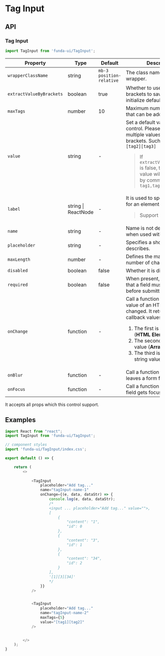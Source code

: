 # Tag Input


## API

### Tag Input
```js
import TagInput from 'funda-ui/TagInput';
```
| Property | Type | Default | Description |
| --- | --- | --- | --- |
| `wrapperClassName` | string | `mb-3 position-relative` | The class name of the control wrapper. |
| `extractValueByBrackets` | boolean  | true | Whether to use square brackets to save result and initialize default value. |
| `maxTags` | number | 10 | Maximum number of tags that can be added. |
| `value` | string | - | Set a default value for this control. Please separate multiple values with square brackets. Such as `[tag1][tag2][tag3]` <blockquote>If `extractValueByBrackets` is false, the default value will be separated by comma, such as <br />`tag1,tag2,tag3`</blockquote> |
| `label` | string \| ReactNode | - | It is used to specify a label for an element of a form.<blockquote>Support html tags</blockquote> |
| `name` | string | - | Name is not deprecated when used with form fields. |
| `placeholder` | string | - |  Specifies a short hint that describes. |
| `maxLength` | number | - | Defines the maximum number of characters |
| `disabled` | boolean | false | Whether it is disabled |
| `required` | boolean | false | When present, it specifies that a field must be filled out before submitting the form. |
| `onChange` | function  | - | Call a function when the value of an HTML element is changed. It returns three callback values. <br /> <ol><li>The first is the control (**HTML Element**)</li><li>The second is the current value (**Array**)</li><li>The third is the current string value (**String**)</li></ol> |
| `onBlur` | function  | - | Call a function when a user leaves a form field. |
| `onFocus` | function  | - | Call a function when an form field gets focus. |


It accepts all props which this control support.


## Examples

```js
import React from "react";
import TagInput from 'funda-ui/TagInput';

// component styles
import 'funda-ui/TagInput/index.css';

export default () => {

    return (
        <>
          
            <TagInput 
                placeholder="Add tag..." 
                name="tagInput-name-1" 
                onChange={(e, data, dataStr) => {
                    console.log(e, data, dataStr);
                    /*
                    <input ... placeholder="Add tag..." value="">,
                    [
                        {
                            "content": "1",
                            "id": 0
                        },
                        {
                            "content": "3",
                            "id": 1
                        },
                        {
                            "content": "34",
                            "id": 2
                        }
                    ],
                    '[1][3][34]'
                    */
                }}
            />


            <TagInput 
                placeholder="Add tag..." 
                name="tagInput-name-2" 
                maxTags={5} 
                value="[tag1][tag2]"
            />

            
        </>
    );
}
```